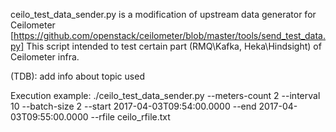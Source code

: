 
ceilo_test_data_sender.py is a modification of upstream data generator for Ceilometer [https://github.com/openstack/ceilometer/blob/master/tools/send_test_data.py]
This script intended to test certain part (RMQ\Kafka, Heka\Hindsight) of Ceilometer infra. 

(TDB): add info about topic used

Execution example:
./ceilo_test_data_sender.py --meters-count 2 --interval 10 --batch-size 2 --start 2017-04-03T09:54:00.0000 --end 2017-04-03T09:55:00.0000 --rfile ceilo_rfile.txt